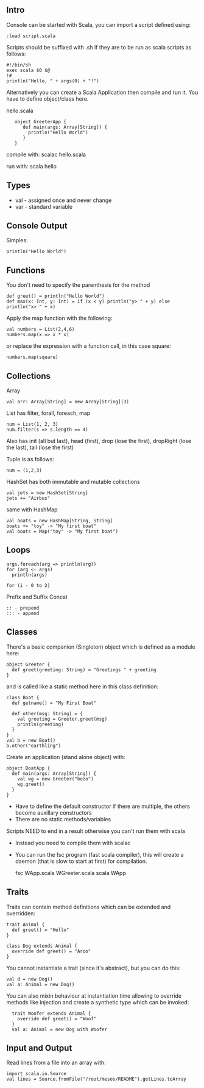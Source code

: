Intro
------

Console can be started with Scala, you can import a script defined using:

    :load script.scala

Scripts should be suffixed with .sh if they are to be run as scala scripts as follows:

    #!/bin/sh
    exec scala $0 $@
    !#
    println("Hello, " + args(0) + "!")

Alternatively you can create a Scala Application then compile and run it.  You have to define object/class here.

hello.scala

       object GreeterApp {
          def main(args: Array[String]) {
            println("Hello World")
          }
       }

compile with:
    scalac hello.scala

run with:
    scala hello

Types
------

* val - assigned once and never change
* var - standard variable
    
Console Output
------

Simples:

    println("Hello World")

Functions
------

You don't need to specify the parenthesis for the method

    def greet() = println("Hello World")
    def max(x: Int, y: Int) = if (x < y) println("y> " + y) else println("x> " + x)
    
Apply the map function with the following:

    val numbers = List(2,4,6)
    numbers.map(x => x * x)

or replace the expression with a function call, in this case square:

    numbers.map(square)

Collections
------

Array

    val arr: Array[String] = new Array[String](3)

List has filter, forall, foreach, map

    num = List(1, 2, 3)
    num.filter(s => s.length == 4)

Also has init (all but last), head (first), drop (lose the first), dropRight (lose the last), tail (lose the first)

Tuple is as follows:

    num = (1,2,3)
  
HashSet has both immutable and mutable collections

    val jets = new HashSet[String]
    jets += "Airbus"
    
same with HashMap

    val boats = new HashMap[String, String]
    boats += "toy" -> "My first boat"
    val boats = Map("toy" -> "My first boat")

Loops
------

    args.foreach(arg => println(arg))
    for (arg <- args)
      println(args)
      
    for (i - 0 to 2)
    
Prefix and Suffix Concat

    :: - prepend
    ::: - append
    
Classes
------

There's a basic companion (Singleton) object which is defined as a module here:

    object Greeter {
      def greet(greeting: String) = "Greetings " + greeting
    }

and is called like a static method here in this class definition:

    class Boat {
      def getname() = "My First Boat"
      
      def other(msg: String) = {
        val greeting = Greeter.greet(msg)
        println(greeting)
      }
    }
    val b = new Boat()
    b.other("earthling")

Create an application (stand alone object) with:

    object BoatApp {
      def main(args: Array[String]) {
        val wg = new Greeter("bozo")
        wg.greet()
      }
    }
    
* Have to define the default constructor if there are multiple, the others become auxillary constructors
* There are no static methods/variables

Scripts NEED to end in a result otherwise you can't run them with scala
* Instead you need to compile them with scalac
* You can run the fsc program (fast scala compiler), this will create a daemon (that is slow to start at first) for compilation.

    fsc WApp.scala WGreeter.scala
    scala WApp
    
Traits
------

Traits can contain method definitions which can be extended and overridden:

    trait Animal {
      def greet() = "Hello"
    }
    
    class Dog extends Animal {
      override def greet() = "Aroo"
    }
    
You cannot instantiate a trait (since it's abstract), but you can do this:

    val d = new Dog()
    val a: Animal = new Dog()
  
You can also mixin behaviour at instantiation time allowing to override methods like injection and create a synthetic type which can be invoked:

      trait Woofer extends Animal {
        override def greet() = "Woof"
      }
      val a: Animal = new Dog with Woofer

Input and Output
----------------

Read lines from a file into an array with:

    import scala.io.Source
    val lines = Source.fromFile("/root/mesos/README").getLines.toArray
    
    
